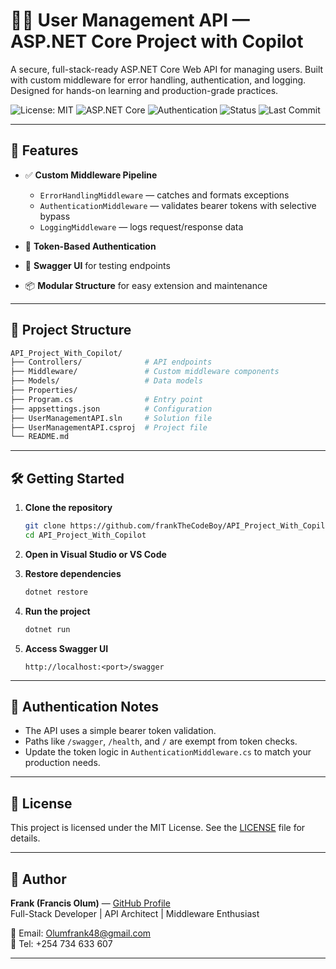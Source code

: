 # 🧑‍💻 User Management API — ASP.NET Core Project with Copilot

A secure, full-stack-ready ASP.NET Core Web API for managing users. Built with custom middleware for error handling, authentication, and logging. Designed for hands-on learning and production-grade practices.

![License: MIT](https://img.shields.io/badge/License-MIT-blue.svg)
![ASP.NET Core](https://img.shields.io/badge/ASP.NET%20Core-9.0-blue?logo=dotnet)
![Authentication](https://img.shields.io/badge/Auth-Bearer%20Token-green?logo=security)
![Status](https://img.shields.io/badge/Status-Active-brightgreen)
![Last Commit](https://img.shields.io/github/last-commit/frankTheCodeBoy/API_Project_With_Copilot)

---

## 🚀 Features

- ✅ **Custom Middleware Pipeline**
  - `ErrorHandlingMiddleware` — catches and formats exceptions
  - `AuthenticationMiddleware` — validates bearer tokens with selective bypass
  - `LoggingMiddleware` — logs request/response data

- 🔐 **Token-Based Authentication**
- 🧪 **Swagger UI** for testing endpoints
- 📦 **Modular Structure** for easy extension and maintenance

---

## 🧱 Project Structure

```bash
API_Project_With_Copilot/
├── Controllers/              # API endpoints
├── Middleware/               # Custom middleware components
├── Models/                   # Data models
├── Properties/
├── Program.cs                # Entry point
├── appsettings.json          # Configuration
├── UserManagementAPI.sln     # Solution file
├── UserManagementAPI.csproj  # Project file
└── README.md
```

---

## 🛠️ Getting Started

1. **Clone the repository**
   ```bash
   git clone https://github.com/frankTheCodeBoy/API_Project_With_Copilot.git
   cd API_Project_With_Copilot
   ```

2. **Open in Visual Studio or VS Code**

3. **Restore dependencies**
   ```bash
   dotnet restore
   ```

4. **Run the project**
   ```bash
   dotnet run
   ```

5. **Access Swagger UI**
   ```
   http://localhost:<port>/swagger
   ```

---

## 🔐 Authentication Notes

- The API uses a simple bearer token validation.
- Paths like `/swagger`, `/health`, and `/` are exempt from token checks.
- Update the token logic in `AuthenticationMiddleware.cs` to match your production needs.

---

## 📜 License

This project is licensed under the MIT License. See the [LICENSE](LICENSE) file for details.

---

## 🙋 Author

**Frank (Francis Olum)** — [GitHub Profile](https://github.com/frankTheCodeBoy)  
Full-Stack Developer | API Architect | Middleware Enthusiast

📧 Email: Olumfrank48@gmail.com  
📱 Tel: +254 734 633 607

---

